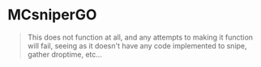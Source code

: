 # MCsniperGO

> This does not function at all, and any attempts to making it function will fail, seeing as it doesn't have any code implemented to snipe, gather droptime, etc...
